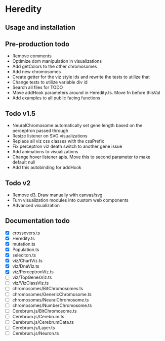 # Heredity

## Usage and installation

## Pre-production todo

- Remove comments
- Optimize dom manipulation in visualizations
- Add getColors to the other chromosomes
- Add new chromosomes
- Create getter for the viz style ids and rewrite the tests to utilize that
- Change tests to utilize variable div id
- Search all files for TODO
- Move addHook parameters around in Heredity.ts. Move fn before thisVal
- Add examples to all public facing functions

## Todo v1.5

- NeuralChromosome automatically set gene length based on the perceptron passed through
- Resize listener on SVG visualizations
- Replace all viz css classes with the cssPrefix
- Fix perceptron viz death switch to another gene issue
- Add animations to visualizations
- Change hover listener apis. Move this to second parameter to make default null
- Add this autobinding for addHook

## Todo v2

- Remove d3. Draw manually with canvas/svg
- Turn visualization modules into custom web components
- Advanced visualization

## Documentation todo

- [x] crossovers.ts
- [x] Heredity.ts
- [x] mutation.ts
- [x] Population.ts
- [x] seleciton.ts
- [x] viz/ChartViz.ts
- [x] viz/DnaViz.ts
- [x] viz/PerceptronViz.ts
- [ ] viz/TopGenesViz.ts
- [ ] viz/VizClassViz.ts
- [ ] chromosomes/BitChromosomes.ts
- [ ] chromosomes/GenericChromosome.ts
- [ ] chromosomes/NeuralChromosome.ts
- [ ] chromosomes/NumberChromosome.ts
- [ ] Cerebrum.js/BitChromosome.ts
- [ ] Cerebrum.js/Cerebrum.ts
- [ ] Cerebrum.js/CerebrumData.ts
- [ ] Cerebrum.js/Layer.ts
- [ ] Cerebrum.js/Neuron.ts
